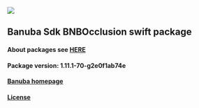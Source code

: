 [![](https://www.banuba.com/hubfs/Banuba_November2018/Images/Banuba%20SDK.png)](https://docs.banuba.com/face-ar-sdk-v1/ios/ios_overview)

## Banuba Sdk BNBOcclusion swift package

#### About packages see [HERE](https://docs.banuba.com/face-ar-sdk-v1/ios/ios_packages)

#### Package version: **1.11.1-70-g2e0f1ab74e**

#### **[Banuba homepage](https://banuba.com)**

#### **[License](https://www.banuba.com/terms)**
